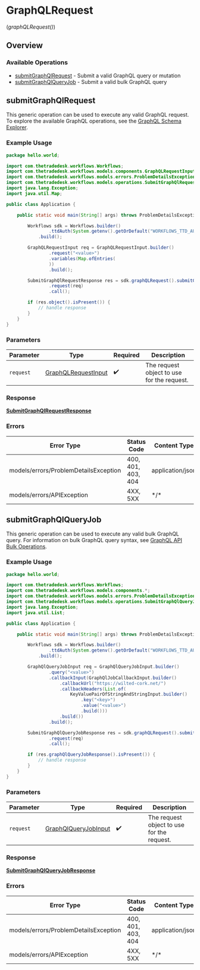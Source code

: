 # GraphQLRequest
(*graphQLRequest()*)

## Overview

### Available Operations

* [submitGraphQlRequest](#submitgraphqlrequest) - Submit a valid GraphQL query or mutation
* [submitGraphQlQueryJob](#submitgraphqlqueryjob) - Submit a valid bulk GraphQL query

## submitGraphQlRequest

This generic operation can be used to execute any valid GraphQL request.
To explore the available GraphQL operations, see the [GraphQL Schema Explorer](https://partner.thetradedesk.com/v3/portal/api/graphql-schema).

### Example Usage

```java
package hello.world;

import com.thetradedesk.workflows.Workflows;
import com.thetradedesk.workflows.models.components.GraphQLRequestInput;
import com.thetradedesk.workflows.models.errors.ProblemDetailsException;
import com.thetradedesk.workflows.models.operations.SubmitGraphQlRequestResponse;
import java.lang.Exception;
import java.util.Map;

public class Application {

    public static void main(String[] args) throws ProblemDetailsException, Exception {

        Workflows sdk = Workflows.builder()
                .ttdAuth(System.getenv().getOrDefault("WORKFLOWS_TTD_AUTH", ""))
            .build();

        GraphQLRequestInput req = GraphQLRequestInput.builder()
                .request("<value>")
                .variables(Map.ofEntries(
                ))
                .build();

        SubmitGraphQlRequestResponse res = sdk.graphQLRequest().submitGraphQlRequest()
                .request(req)
                .call();

        if (res.object().isPresent()) {
            // handle response
        }
    }
}
```

### Parameters

| Parameter                                                         | Type                                                              | Required                                                          | Description                                                       |
| ----------------------------------------------------------------- | ----------------------------------------------------------------- | ----------------------------------------------------------------- | ----------------------------------------------------------------- |
| `request`                                                         | [GraphQLRequestInput](../../models/shared/GraphQLRequestInput.md) | :heavy_check_mark:                                                | The request object to use for the request.                        |

### Response

**[SubmitGraphQlRequestResponse](../../models/operations/SubmitGraphQlRequestResponse.md)**

### Errors

| Error Type                            | Status Code                           | Content Type                          |
| ------------------------------------- | ------------------------------------- | ------------------------------------- |
| models/errors/ProblemDetailsException | 400, 401, 403, 404                    | application/json                      |
| models/errors/APIException            | 4XX, 5XX                              | \*/\*                                 |

## submitGraphQlQueryJob

This generic operation can be used to execute any valid bulk GraphQL query.
For information on bulk GraphQL query syntax, see [GraphQL API Bulk Operations](https://partner.thetradedesk.com/v3/portal/api/doc/GqlBulkOperations).

### Example Usage

```java
package hello.world;

import com.thetradedesk.workflows.Workflows;
import com.thetradedesk.workflows.models.components.*;
import com.thetradedesk.workflows.models.errors.ProblemDetailsException;
import com.thetradedesk.workflows.models.operations.SubmitGraphQlQueryJobResponse;
import java.lang.Exception;
import java.util.List;

public class Application {

    public static void main(String[] args) throws ProblemDetailsException, Exception {

        Workflows sdk = Workflows.builder()
                .ttdAuth(System.getenv().getOrDefault("WORKFLOWS_TTD_AUTH", ""))
            .build();

        GraphQlQueryJobInput req = GraphQlQueryJobInput.builder()
                .query("<value>")
                .callbackInput(GraphQlJobCallbackInput.builder()
                    .callbackUrl("https://wilted-cork.net/")
                    .callbackHeaders(List.of(
                        KeyValuePairOfStringAndStringInput.builder()
                            .key("<key>")
                            .value("<value>")
                            .build()))
                    .build())
                .build();

        SubmitGraphQlQueryJobResponse res = sdk.graphQLRequest().submitGraphQlQueryJob()
                .request(req)
                .call();

        if (res.graphQlQueryJobResponse().isPresent()) {
            // handle response
        }
    }
}
```

### Parameters

| Parameter                                                           | Type                                                                | Required                                                            | Description                                                         |
| ------------------------------------------------------------------- | ------------------------------------------------------------------- | ------------------------------------------------------------------- | ------------------------------------------------------------------- |
| `request`                                                           | [GraphQlQueryJobInput](../../models/shared/GraphQlQueryJobInput.md) | :heavy_check_mark:                                                  | The request object to use for the request.                          |

### Response

**[SubmitGraphQlQueryJobResponse](../../models/operations/SubmitGraphQlQueryJobResponse.md)**

### Errors

| Error Type                            | Status Code                           | Content Type                          |
| ------------------------------------- | ------------------------------------- | ------------------------------------- |
| models/errors/ProblemDetailsException | 400, 401, 403, 404                    | application/json                      |
| models/errors/APIException            | 4XX, 5XX                              | \*/\*                                 |